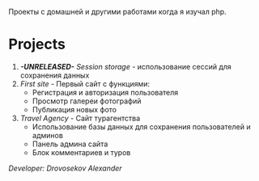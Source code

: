 Проекты с домашней и другими работами когда я изучал php.

# Projects
1. ***-UNRELEASED-** Session storage* - использование сессий для сохранения данных
2. *First site* - Первый сайт с функциями:
   - Регистрация и авторизация пользователя
   - Просмотр галереи фотографий
   - Публикация новых фото
3. *Travel Agency* - Сайт турагентства
   - Использование базы данных для сохранения пользователей и админов
   - Панель админа сайта
   - Блок комментариев и туров

*Developer: Drovosekov Alexander*
